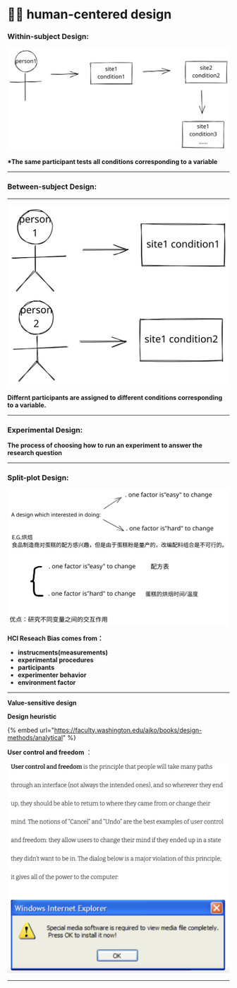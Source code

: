 # 🧑🎨 human-centered design



### **Within-subject Design:**

<img src="../../.gitbook/assets/file.drawing (2).svg" alt="" class="gitbook-drawing">

**\*The same participant tests all conditions corresponding to a variable**

****

### **Between-subject Design:**

****

<img src="../../.gitbook/assets/file.drawing.svg" alt="" class="gitbook-drawing">

**Differnt participants are assigned to different conditions corresponding to a variable.**

****

### **Experimental Design:**

**The process of choosing how to run an experiment to answer the research question**

****

### **Split-plot Design:**

<img src="../../.gitbook/assets/file.drawing (1).svg" alt="" class="gitbook-drawing">

**HCI Reseach Bias comes from：**

* **instrucments(measurements)**
* **experimental procedures**
* **participants**
* **experimenter behavior**
* **environment factor**

****

**Value-sensitive design**

**Design heuristic**

{% embed url="https://faculty.washington.edu/ajko/books/design-methods/analytical" %}

**User control and freedom** ：

![](<../../.gitbook/assets/截屏2022-05-02 下午7.08.37.png>)

****
